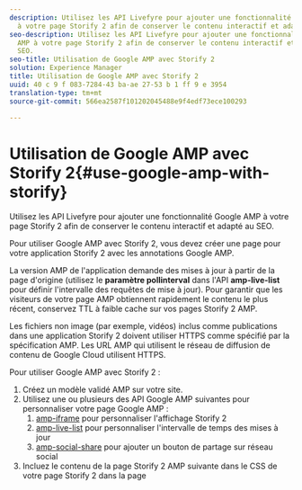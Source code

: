```yaml
---
description: Utilisez les API Livefyre pour ajouter une fonctionnalité Google AMP
  à votre page Storify 2 afin de conserver le contenu interactif et adapté au SEO.
seo-description: Utilisez les API Livefyre pour ajouter une fonctionnalité Google
  AMP à votre page Storify 2 afin de conserver le contenu interactif et adapté au
  SEO.
seo-title: Utilisation de Google AMP avec Storify 2
solution: Experience Manager
title: Utilisation de Google AMP avec Storify 2
uuid: 40 c 9 f 083-7284-43 ba-ae 27-53 b 1 ff 9 e 3954
translation-type: tm+mt
source-git-commit: 566ea2587f101202045488e9f4edf73ece100293

---
```



# Utilisation de Google AMP avec Storify 2{#use-google-amp-with-storify}

Utilisez les API Livefyre pour ajouter une fonctionnalité Google AMP à votre page Storify 2 afin de conserver le contenu interactif et adapté au SEO.

Pour utiliser Google AMP avec Storify 2, vous devez créer une page pour votre application Storify 2 avec les annotations Google AMP.

La version AMP de l'application demande des mises à jour à partir de la page d'origine (utilisez le **paramètre pollinterval** dans l'API **amp-live-list** pour définir l'intervalle des requêtes de mise à jour). Pour garantir que les visiteurs de votre page AMP obtiennent rapidement le contenu le plus récent, conservez TTL à faible cache sur vos pages Storify 2 AMP.

Les fichiers non image (par exemple, vidéos) inclus comme publications dans une application Storify 2 doivent utiliser HTTPS comme spécifié par la spécification AMP. Les URL AMP qui utilisent le réseau de diffusion de contenu de Google Cloud utilisent HTTPS.

Pour utiliser Google AMP avec Storify 2 :

1. Créez un modèle validé AMP sur votre site.
1. Utilisez une ou plusieurs des API Google AMP suivantes pour personnaliser votre page Google AMP :
   1. [amp-iframe](https://www.ampproject.org/docs/reference/components/amp-iframe) pour personnaliser l'affichage Storify 2
   1. [amp-live-list](https://www.ampproject.org/docs/reference/components/amp-live-list) pour personnaliser l'intervalle de temps des mises à jour
   1. [amp-social-share](https://www.ampproject.org/docs/reference/components/amp-social-share) pour ajouter un bouton de partage sur réseau social
1. Incluez le contenu de la page Storify 2 AMP suivante dans le CSS de votre page Storify 2 dans la page <style amp-custom> tag : [https://cdn.livefyre.com/libs/liveblog-v2-component/amp.min.css](https://cdn.livefyre.com/libs/liveblog-v2-component/amp.min.css)
1. Insérez le contenu de l'API Markup 2 AMP suivante dans votre modèle AMP Google : `https://api.livefyre.com/app-service/v4/bootstrap/{{APP_ID}}/amp` où {{APP_ ID}} correspond à l'ID d'application de l'application Storify 2 dans Livefyre Studio.
   1. Le seul paramètre de requête est **pollinterval**, qui correspond à l'intervalle dans lequel l'application recherche les mises à jour (définies en millisecondes).
   1. L'URL comprend le contenu des publications les plus récentes (y compris Tweets, Vidéos, etc.)
   1. La page de l'éditeur doit obtenir le contenu de cette URL aussi souvent que vous souhaitez que la page Google AMP soit mise à jour.
